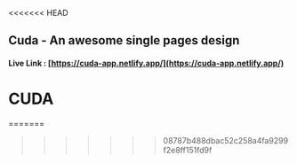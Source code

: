 <<<<<<< HEAD
## Cuda - An awesome single pages design

#### Live Link : [https://cuda-app.netlify.app/](https://cuda-app.netlify.app/)

# CUDA
=======

>>>>>>> 08787b488dbac52c258a4fa9299f2e8ff151fd9f
